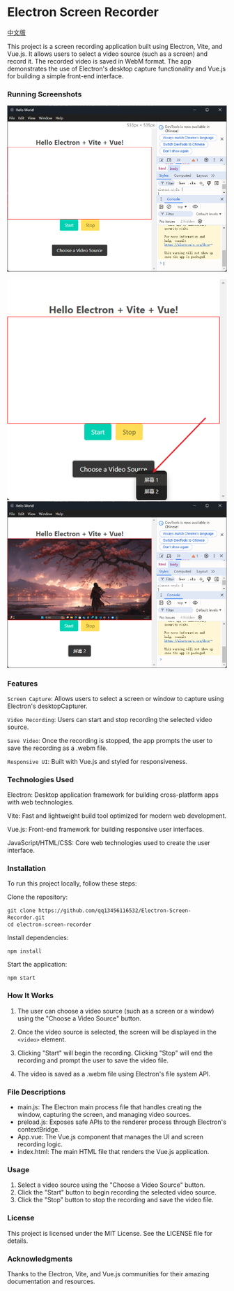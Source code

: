 # Electron Screen Recorder

[中文版](README_zh.md)

This project is a screen recording application built using Electron, Vite, and Vue.js. It allows users to select a video source (such as a screen) and record it. The recorded video is saved in WebM format. The app demonstrates the use of Electron's desktop capture functionality and Vue.js for building a simple front-end interface.

### Running Screenshots
![alt text](images/image.png)

![alt text](images/image2.png)
![alt text](images/image3.png)

### Features
`Screen Capture`: Allows users to select a screen or window to capture using Electron's desktopCapturer.

`Video Recording`: Users can start and stop recording the selected video source.

`Save Video`: Once the recording is stopped, the app prompts the user to save the recording as a .webm file.

`Responsive UI`: Built with Vue.js and styled for responsiveness.


### Technologies Used
Electron: Desktop application framework for building cross-platform apps with web technologies.

Vite: Fast and lightweight build tool optimized for modern web development.

Vue.js: Front-end framework for building responsive user interfaces.

JavaScript/HTML/CSS: Core web technologies used to create the user interface.

### Installation
To run this project locally, follow these steps:

Clone the repository:
```node
git clone https://github.com/qq13456116532/Electron-Screen-Recorder.git
cd electron-screen-recorder
```
Install dependencies:
```node
npm install
```
Start the application:
```node
npm start
```

### How It Works
1. The user can choose a video source (such as a screen or a window) using the "Choose a Video Source" button.

2. Once the video source is selected, the screen will be displayed in the `<video>` element.

3. Clicking "Start" will begin the recording. Clicking "Stop" will end the recording and prompt the user to save the video file.

4. The video is saved as a .webm file using Electron's file system API.

### File Descriptions
- main.js: The Electron main process file that handles creating the window, capturing the screen, and managing video sources.
- preload.js: Exposes safe APIs to the renderer process through Electron's contextBridge.
- App.vue: The Vue.js component that manages the UI and screen recording logic.
- index.html: The main HTML file that renders the Vue.js application.
### Usage
1. Select a video source using the "Choose a Video Source" button.
2. Click the "Start" button to begin recording the selected video source.
3. Click the "Stop" button to stop the recording and save the video file.
### License
This project is licensed under the MIT License. See the LICENSE file for details.

### Acknowledgments
Thanks to the Electron, Vite, and Vue.js communities for their amazing documentation and resources.